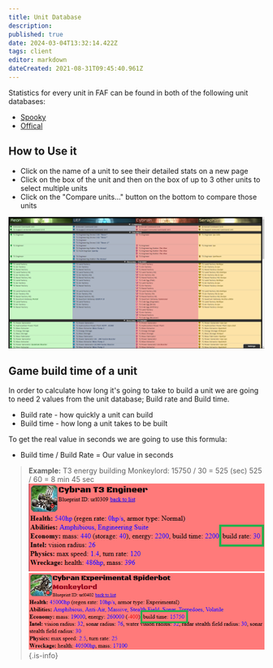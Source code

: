 ```yaml
---
title: Unit Database
description: 
published: true
date: 2024-03-04T13:32:14.422Z
tags: client
editor: markdown
dateCreated: 2021-08-31T09:45:40.961Z
---
```


Statistics for every unit in FAF can be found in both of the following unit databases:
- [Spooky](https://spooky.github.io/unitdb/#/)
- [Offical](https://unitdb.faforever.com/)

## How to Use it
- Click on the name of a unit to see their detailed stats on a new page
- Click on the box of the unit and then on the box of up to 3 other units to select multiple units
- Click on the "Compare units..." button on the bottom to compare those units

![unitdb.png](/unitdb.png)
## Game build time of a unit
In order to calculate how long it's going to take to build a unit we are going to need 2 values from the unit database; Build rate and Build time.
- Build rate - how quickly a unit can build
- Build time - how long a unit takes to be built

To get the real value in seconds we are going to use this formula:
- Build time / Build Rate = Our value in seconds
> **Example:**
T3 energy building Monkeylord:
15750 / 30 = 525 (sec)
525 / 60 = 8 min 45 sec
![build_rate.png](/images/build_rate.png)
![build_time.png](/images/build_time.png)
{.is-info}



